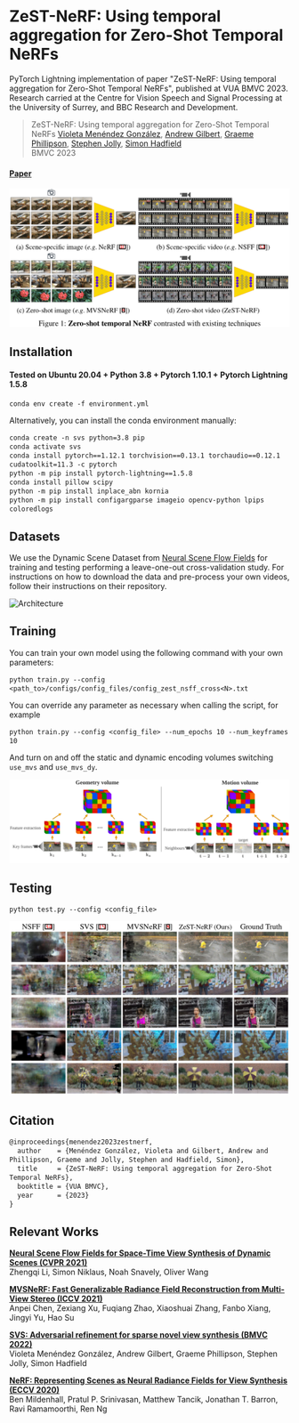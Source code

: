 # ZeST-NeRF: Using temporal aggregation for Zero-Shot Temporal NeRFs
PyTorch Lightning implementation of paper "ZeST-NeRF: Using temporal aggregation for Zero-Shot Temporal NeRFs", published at VUA BMVC 2023. Research carried at the Centre for Vision Speech and Signal Processing at the University of Surrey, and BBC Research and Development.

> ZeST-NeRF: Using temporal aggregation for Zero-Shot Temporal NeRFs
> [Violeta Menéndez González](https://github.com/violetamenendez), [Andrew Gilbert](https://www.andrewjohngilbert.co.uk/), [Graeme Phillipson](https://www.bbc.co.uk/rd/people/graeme-phillipson), [Stephen Jolly](https://www.bbc.co.uk/rd/people/s-jolly), [Simon Hadfield](http://personal.ee.surrey.ac.uk/Personal/S.Hadfield/biography.html)  
> BMVC 2023
>

#### [Paper](https://arxiv.org/abs/2311.18491)

![Teaser](images/zest_teaser.png)

## Installation

#### Tested on Ubuntu 20.04 + Python 3.8 + Pytorch 1.10.1 + Pytorch Lightning 1.5.8

```
conda env create -f environment.yml
```

Alternatively, you can install the conda environment manually:
```
conda create -n svs python=3.8 pip
conda activate svs
conda install pytorch==1.12.1 torchvision==0.13.1 torchaudio==0.12.1 cudatoolkit=11.3 -c pytorch
python -m pip install pytorch-lightning==1.5.8
conda install pillow scipy
python -m pip install inplace_abn kornia
python -m pip install configargparse imageio opencv-python lpips coloredlogs
```

## Datasets

We use the Dynamic Scene Dataset from [Neural Scene Flow Fields](https://github.com/zhengqili/Neural-Scene-Flow-Fields) for training and testing performing a leave-one-out cross-validation study. For instructions on how to download the data and pre-process your own videos, follow their instructions on their repository.

![Architecture](images/zest_overview.png)

## Training

You can train your own model using the following command with your own parameters:
```
python train.py --config <path_to>/configs/config_files/config_zest_nsff_cross<N>.txt
```

You can override any parameter as necessary when calling the script, for example
```
python train.py --config <config_file> --num_epochs 10 --num_keyframes 10
```
And turn on and off the static and dynamic encoding volumes switching `use_mvs` and `use_mvs_dy`.

![Volumes](images/zest_volumes.png)

## Testing
```
python test.py --config <config_file>
```

![Results](images/zest_qualitative_results.png)

## Citation
```
@inproceedings{menendez2023zestnerf,
  author    = {Menéndez González, Violeta and Gilbert, Andrew and Phillipson, Graeme and Jolly, Stephen and Hadfield, Simon},
  title     = {ZeST-NeRF: Using temporal aggregation for Zero-Shot Temporal NeRFs},
  booktitle = {VUA BMVC},
  year      = {2023}
}

```

## Relevant Works
[**Neural Scene Flow Fields for Space-Time View Synthesis of Dynamic Scenes (CVPR 2021)**](https://arxiv.org/abs/2011.13084)<br>
Zhengqi Li, Simon Niklaus, Noah Snavely, Oliver Wang

[**MVSNeRF: Fast Generalizable Radiance Field Reconstruction from Multi-View Stereo (ICCV 2021)**](https://arxiv.org/abs/2103.15595)<br>
Anpei Chen, Zexiang Xu, Fuqiang Zhao, Xiaoshuai Zhang, Fanbo Xiang, Jingyi Yu, Hao Su

[**SVS: Adversarial refinement for sparse novel view synthesis (BMVC 2022)**](https://arxiv.org/abs/2211.07301)<br>
Violeta Menéndez González, Andrew Gilbert, Graeme Phillipson, Stephen Jolly, Simon Hadfield

[**NeRF: Representing Scenes as Neural Radiance Fields for View Synthesis (ECCV 2020)**](http://www.matthewtancik.com/nerf)<br>
Ben Mildenhall, Pratul P. Srinivasan, Matthew Tancik, Jonathan T. Barron, Ravi Ramamoorthi, Ren Ng

